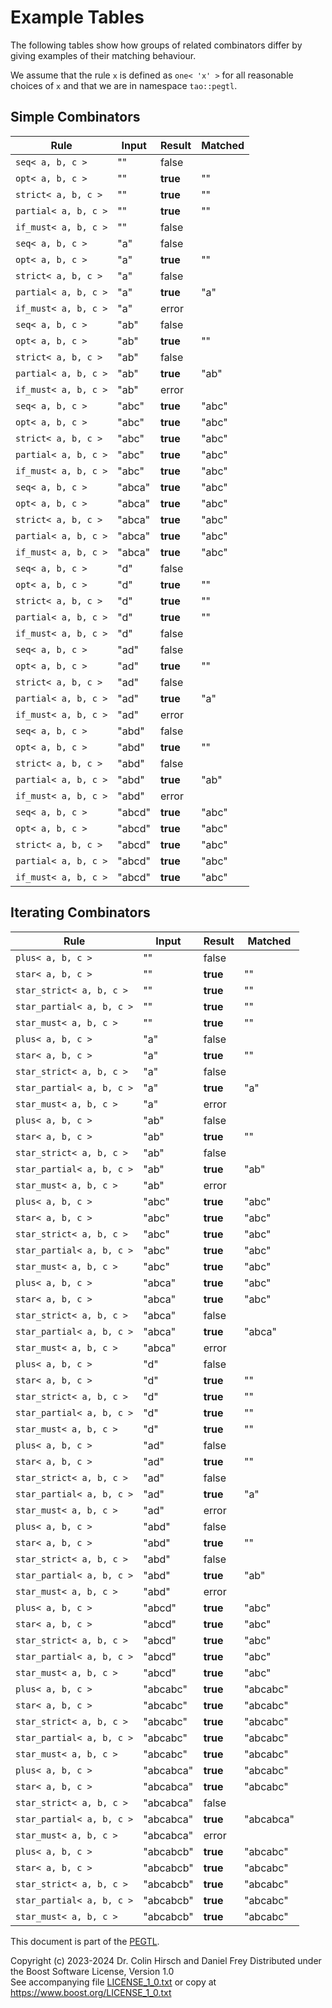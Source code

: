 # Example Tables

The following tables show how groups of related combinators differ by giving examples of their matching behaviour.

We assume that the rule `x` is defined as `one< 'x' >` for all reasonable choices of `x` and that we are in namespace `tao::pegtl`.

## Simple Combinators

| Rule | Input | Result | Matched |
|------|-------|--------|---------|
| `seq< a, b, c >` | "" | false | |
| `opt< a, b, c >` | "" | **true** | "" |
| `strict< a, b, c >` | "" | **true** | "" |
| `partial< a, b, c >` | "" | **true** | "" |
| `if_must< a, b, c >` | "" | false | |
| `seq< a, b, c >` | "a" | false | |
| `opt< a, b, c >` | "a" | **true** | "" |
| `strict< a, b, c >` | "a" | false | |
| `partial< a, b, c >` | "a" | **true** | "a" |
| `if_must< a, b, c >` | "a" | error | |
| `seq< a, b, c >` | "ab" | false | |
| `opt< a, b, c >` | "ab" | **true** | "" |
| `strict< a, b, c >` | "ab" | false | |
| `partial< a, b, c >` | "ab" | **true** | "ab" |
| `if_must< a, b, c >` | "ab" | error | |
| `seq< a, b, c >` | "abc" | **true** | "abc" |
| `opt< a, b, c >` | "abc" | **true** | "abc" |
| `strict< a, b, c >` | "abc" | **true** | "abc" |
| `partial< a, b, c >` | "abc" | **true** | "abc" |
| `if_must< a, b, c >` | "abc" | **true** | "abc" |
| `seq< a, b, c >` | "abca" | **true** | "abc" |
| `opt< a, b, c >` | "abca" | **true** | "abc" |
| `strict< a, b, c >` | "abca" | **true** | "abc" |
| `partial< a, b, c >` | "abca" | **true** | "abc" |
| `if_must< a, b, c >` | "abca" | **true** | "abc" |
| `seq< a, b, c >` | "d" | false | |
| `opt< a, b, c >` | "d" | **true** | "" |
| `strict< a, b, c >` | "d" | **true** | "" |
| `partial< a, b, c >` | "d" | **true** | "" |
| `if_must< a, b, c >` | "d" | false | |
| `seq< a, b, c >` | "ad" | false | |
| `opt< a, b, c >` | "ad" | **true** | "" |
| `strict< a, b, c >` | "ad" | false | |
| `partial< a, b, c >` | "ad" | **true** | "a" |
| `if_must< a, b, c >` | "ad" | error | |
| `seq< a, b, c >` | "abd" | false | |
| `opt< a, b, c >` | "abd" | **true** | "" |
| `strict< a, b, c >` | "abd" | false | |
| `partial< a, b, c >` | "abd" | **true** | "ab" |
| `if_must< a, b, c >` | "abd" | error | |
| `seq< a, b, c >` | "abcd" | **true** | "abc" |
| `opt< a, b, c >` | "abcd" | **true** | "abc" |
| `strict< a, b, c >` | "abcd" | **true** | "abc" |
| `partial< a, b, c >` | "abcd" | **true** | "abc" |
| `if_must< a, b, c >` | "abcd" | **true** | "abc" |

## Iterating Combinators

| Rule | Input | Result | Matched |
|------|-------|--------|---------|
| `plus< a, b, c >` | "" | false | |
| `star< a, b, c >` | "" | **true** | "" |
| `star_strict< a, b, c >` | "" | **true** | "" |
| `star_partial< a, b, c >` | "" | **true** | "" |
| `star_must< a, b, c >` | "" | **true** | "" |
| `plus< a, b, c >` | "a" | false | |
| `star< a, b, c >` | "a" | **true** | "" |
| `star_strict< a, b, c >` | "a" | false | |
| `star_partial< a, b, c >` | "a" | **true** | "a" |
| `star_must< a, b, c >` | "a" | error | |
| `plus< a, b, c >` | "ab" | false | |
| `star< a, b, c >` | "ab" | **true** | "" |
| `star_strict< a, b, c >` | "ab" | false | |
| `star_partial< a, b, c >` | "ab" | **true** | "ab" |
| `star_must< a, b, c >` | "ab" | error | |
| `plus< a, b, c >` | "abc" | **true** | "abc" |
| `star< a, b, c >` | "abc" | **true** | "abc" |
| `star_strict< a, b, c >` | "abc" | **true** | "abc" |
| `star_partial< a, b, c >` | "abc" | **true** | "abc" |
| `star_must< a, b, c >` | "abc" | **true** | "abc" |
| `plus< a, b, c >` | "abca" | **true** | "abc" |
| `star< a, b, c >` | "abca" | **true** | "abc" |
| `star_strict< a, b, c >` | "abca" | false | |
| `star_partial< a, b, c >` | "abca" | **true** | "abca" |
| `star_must< a, b, c >` | "abca" | error | |
| `plus< a, b, c >` | "d" | false | |
| `star< a, b, c >` | "d" | **true** | "" |
| `star_strict< a, b, c >` | "d" | **true** | "" |
| `star_partial< a, b, c >` | "d" | **true** | "" |
| `star_must< a, b, c >` | "d" | **true** | "" |
| `plus< a, b, c >` | "ad" | false | |
| `star< a, b, c >` | "ad" | **true** | "" |
| `star_strict< a, b, c >` | "ad" | false | |
| `star_partial< a, b, c >` | "ad" | **true** | "a" |
| `star_must< a, b, c >` | "ad" | error | |
| `plus< a, b, c >` | "abd" | false | |
| `star< a, b, c >` | "abd" | **true** | "" |
| `star_strict< a, b, c >` | "abd" | false | |
| `star_partial< a, b, c >` | "abd" | **true** | "ab" |
| `star_must< a, b, c >` | "abd" | error | |
| `plus< a, b, c >` | "abcd" | **true** | "abc" |
| `star< a, b, c >` | "abcd" | **true** | "abc" |
| `star_strict< a, b, c >` | "abcd" | **true** | "abc" |
| `star_partial< a, b, c >` | "abcd" | **true** | "abc" |
| `star_must< a, b, c >` | "abcd" | **true** | "abc" |
| `plus< a, b, c >` | "abcabc" | **true** | "abcabc" |
| `star< a, b, c >` | "abcabc" | **true** | "abcabc" |
| `star_strict< a, b, c >` | "abcabc" | **true** | "abcabc" |
| `star_partial< a, b, c >` | "abcabc" | **true** | "abcabc" |
| `star_must< a, b, c >` | "abcabc" | **true** | "abcabc" |
| `plus< a, b, c >` | "abcabca" | **true** | "abcabc" |
| `star< a, b, c >` | "abcabca" | **true** | "abcabc" |
| `star_strict< a, b, c >` | "abcabca" | false | |
| `star_partial< a, b, c >` | "abcabca" | **true** | "abcabca" |
| `star_must< a, b, c >` | "abcabca" | error | |
| `plus< a, b, c >` | "abcabcb" | **true** | "abcabc" |
| `star< a, b, c >` | "abcabcb" | **true** | "abcabc" |
| `star_strict< a, b, c >` | "abcabcb" | **true** | "abcabc" |
| `star_partial< a, b, c >` | "abcabcb" | **true** | "abcabc" |
| `star_must< a, b, c >` | "abcabcb" | **true** | "abcabc" |

This document is part of the [PEGTL](https://github.com/taocpp/PEGTL).

Copyright (c) 2023-2024 Dr. Colin Hirsch and Daniel Frey
Distributed under the Boost Software License, Version 1.0<br>
See accompanying file [LICENSE_1_0.txt](../LICENSE_1_0.txt) or copy at https://www.boost.org/LICENSE_1_0.txt
